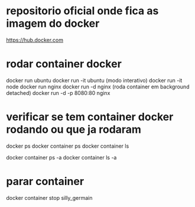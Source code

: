 # repositorio oficial onde fica as imagem do docker
https://hub.docker.com


# rodar container docker
docker run ubuntu
docker run -it ubuntu (modo interativo)
docker run -it node
docker run nginx
docker run -d nginx (roda container em background detached)
docker run -d -p 8080:80 nginx

# verificar se tem container docker rodando ou que ja rodaram
docker ps
docker container ps
docker container ls

docker container ps -a
docker container ls -a

# parar container <id ou nome>
docker container stop silly_germain
